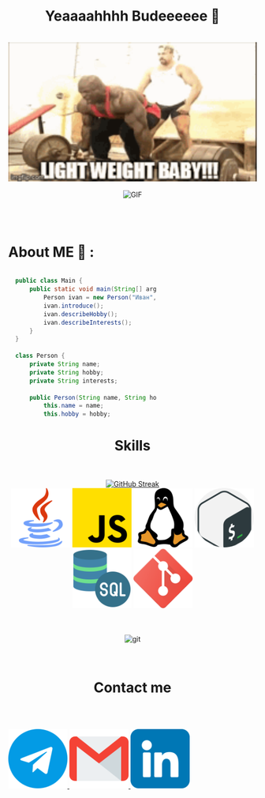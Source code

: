<h1 align="center">Yeaaaahhhh Budeeeeee 👋 </h1>

<br>

<div align="center">
  <img hight="300" width="700" alt="GIF" align="center"  src="https://raw.githubusercontent.com/panifedov/Panifedov/main/icons/light-weight.gif">
</div>

<br>

<div align="center">
<img hight="300" width="700" alt="GIF" align="center"  src="https://www.codewars.com/users/panifedov/badges/large?logo=false">
</div>

</br>
</br>
</br>


# About ME 💬 :





  <div style="width: 300px; height: 300px; overflow: auto;">
    
  ```Java
    public class Main {
        public static void main(String[] args) {
            Person ivan = new Person("Иван", "поднимать тяжёлые железяки в качалке", "кибербезопасности");
            ivan.introduce();
            ivan.describeHobby();
            ivan.describeInterests();
        }
    }
    
    class Person {
        private String name;
        private String hobby;
        private String interests;
    
        public Person(String name, String hobby, String interests) {
            this.name = name;
            this.hobby = hobby;
            this.interests = interests;
        }
    
        public String getName() {
            return name;
        }
    
        public String getHobby() {
            return hobby;
        }
    
        public String getInterests() {
            return interests;
        }
    
        public void introduce() {
            System.out.println("Меня зовут " + name);
        }
    
        public void describeHobby() {
            System.out.println("Моё хобби - " + hobby);
        }
    
        public void describeInterests() {
            System.out.println("Всё остальное время я стараюсь уделять " + interests);
        }
    }
  ```
</div>

<h1 align="center">Skills</h1>

<br>
<br>

<div style="display: flex;flex-direction: column-reverse; align-items: center;">

<div align="center">
  <img src="https://raw.githubusercontent.com/panifedov/Panifedov/main/icons/lvlUp.gif" alt="git" width="650" hight="650"></img>
</div>
  
<br>
<br>
<br>
  
  <div align="center">
    <img src="https://raw.githubusercontent.com/panifedov/Panifedov/main/icons/java.png" alt="git" width="120" hight="50"></img>
    <img src="https://raw.githubusercontent.com/panifedov/Panifedov/main/icons/js.png" alt="git" width="120" hight="50"></img>
    <img src="https://raw.githubusercontent.com/panifedov/Panifedov/main/icons/linux.png" alt="git" width="120" hight="50"></img>
    <img src="https://raw.githubusercontent.com/panifedov/Panifedov/main/icons/gnu-bash.png" alt="git" width="120" hight="50"></img>
    <img src="https://raw.githubusercontent.com/panifedov/Panifedov/main/icons/sql-server.png" alt="git" width="120" hight="50"></img>
    <img src="https://raw.githubusercontent.com/panifedov/Panifedov/main/icons/social.png" alt="git" width="120" hight="50"></img>    
  </div>
  <div align="center">
    <a href="https://git.io/streak-stats"><img src="https://streak-stats.demolab.com?user=panifedov&theme=dark" alt="GitHub Streak" /></a>
  </div>
  
  
</div>

<br>
<br>


<h1 align="center">Contact me</h1>

<br>
<br>

<div style="display: flex" align="center" >

  <a href="https://t.me/IvanPanifedov"> <img src="https://raw.githubusercontent.com/panifedov/Panifedov/main/icons/telegram.png" alt="git" width="120" hight="120" ></img> <a/>
  <a href="mailto:ivan.panifedov@gmail.com"> <img src="https://raw.githubusercontent.com/panifedov/Panifedov/main/icons/gmail.png" alt="git" width="120" hight="120"> <a/>
  <a href="https://www.linkedin.com/in/ivan-panifedov-0b1097290"> <img src="https://raw.githubusercontent.com/panifedov/Panifedov/main/icons/linkedin.png" alt="git" width="120" hight="120"> <a/>

</div>
